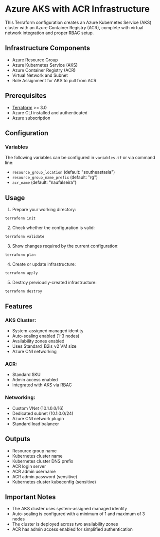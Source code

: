 # Azure AKS with ACR Infrastructure

This Terraform configuration creates an Azure Kubernetes Service (AKS) cluster with an Azure Container Registry (ACR), complete with virtual network integration and proper RBAC setup.

## Infrastructure Components

- Azure Resource Group
- Azure Kubernetes Service (AKS)
- Azure Container Registry (ACR)
- Virtual Network and Subnet
- Role Assignment for AKS to pull from ACR

## Prerequisites

- [Terraform](https://www.terraform.io/downloads.html) >= 3.0
- Azure CLI installed and authenticated
- Azure subscription

## Configuration

### Variables

The following variables can be configured in `variables.tf` or via command line:

- `resource_group_location` (default: "southeastasia")
- `resource_group_name_prefix` (default: "rg")
- `acr_name` (default: "naufalseira")

## Usage

1. Prepare your working directory:
```bash
terraform init
```
2. Check whether the configuration is valid:
```bash
terraform validate
```
3. Show changes required by the current configuration:
```bash
terraform plan
```
4. Create or update infrastructure:
```bash
terraform apply 
```
5. Destroy previously-created infrastructure:
```bash
terraform destroy 
```

## Features

### AKS Cluster:
- System-assigned managed identity
- Auto-scaling enabled (1-3 nodes)
- Availability zones enabled
- Uses Standard_B2ls_v2 VM size
- Azure CNI networking

### ACR:
- Standard SKU
- Admin access enabled
- Integrated with AKS via RBAC

### Networking:
- Custom VNet (10.1.0.0/16)
- Dedicated subnet (10.1.0.0/24)
- Azure CNI network plugin
- Standard load balancer

## Outputs 
- Resource group name
- Kubernetes cluster name
- Kubernetes cluster DNS prefix
- ACR login server
- ACR admin username
- ACR admin password (sensitive)
- Kubernetes cluster kubeconfig (sensitive)

## Important Notes
- The AKS cluster uses system-assigned managed identity
- Auto-scaling is configured with a minimum of 1 and maximum of 3 nodes
- The cluster is deployed across two availability zones
- ACR has admin access enabled for simplified authentication